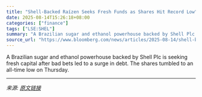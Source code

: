 ```yaml
---
title: "Shell-Backed Raízen Seeks Fresh Funds as Shares Hit Record Low"
date: 2025-08-14T15:26:18+08:00
categories: ["finance"]
tags: ["LSE:SHEL"]
summary: "A Brazilian sugar and ethanol powerhouse backed by Shell Plc is seeking fresh capital after bad bets led to a surge in debt. The shares tumbled to an all-time low on Thursday."
source_url: "https://www.bloomberg.com/news/articles/2025-08-14/shell-backed-raizen-seeks-fresh-funds-as-shares-hit-record-low"
---
```


A Brazilian sugar and ethanol powerhouse backed by Shell Plc is seeking fresh capital after bad bets led to a surge in debt. The shares tumbled to an all-time low on Thursday.

---

*来源: [原文链接](https://www.bloomberg.com/news/articles/2025-08-14/shell-backed-raizen-seeks-fresh-funds-as-shares-hit-record-low)*
